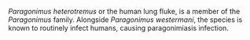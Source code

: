 <em>Paragonimus&nbsp;heterotremus</em> or the human lung fluke, is a member of the <em>Paragonimus</em> family. Alongside <em>Paragonimus&nbsp;westermani</em>, the species is known to routinely infect humans, causing paragonimiasis infection. 
